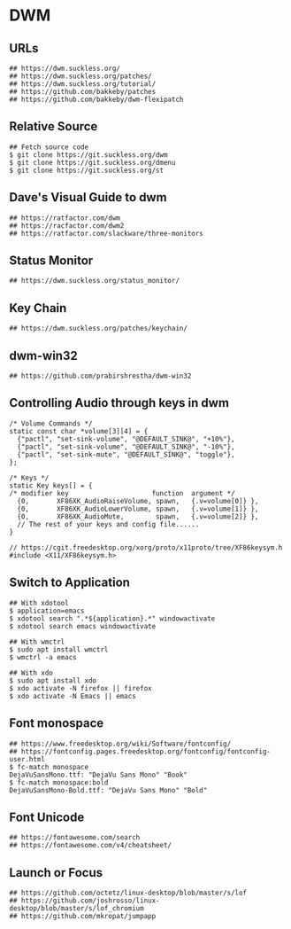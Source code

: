 DWM
===

## URLs

    ## https://dwm.suckless.org/
    ## https://dwm.suckless.org/patches/
    ## https://dwm.suckless.org/tutorial/
    ## https://github.com/bakkeby/patches
    ## https://github.com/bakkeby/dwm-flexipatch

## Relative Source

    ## Fetch source code
    $ git clone https://git.suckless.org/dwm
    $ git clone https://git.suckless.org/dmenu
    $ git clone https://git.suckless.org/st

## Dave's Visual Guide to dwm

    ## https://ratfactor.com/dwm
    ## https://racfactor.com/dwm2
    ## https://ratfactor.com/slackware/three-monitors

## Status Monitor

    ## https://dwm.suckless.org/status_monitor/

## Key Chain

    ## https://dwm.suckless.org/patches/keychain/

## dwm-win32

    ## https://github.com/prabirshrestha/dwm-win32

## Controlling Audio through keys in dwm

    /* Volume Commands */
    static const char *volume[3][4] = {
      {"pactl", "set-sink-volume", "@DEFAULT_SINK@", "+10%"},
      {"pactl", "set-sink-volume", "@DEFAULT_SINK@", "-10%"},
      {"pactl", "set-sink-mute", "@DEFAULT_SINK@", "toggle"},
    };

    /* Keys */
    static Key keys[] = {
    /* modifier key                     function  argument */
      {0,       XF86XK_AudioRaiseVolume, spawn,   {.v=volume[0]} },
      {0,       XF86XK_AudioLowerVolume, spawn,   {.v=volume[1]} },
      {0,       XF86XK_AudioMute,        spawn,   {.v=volume[2]} },
      // The rest of your keys and config file......
    }

    // https://cgit.freedesktop.org/xorg/proto/x11proto/tree/XF86keysym.h
    #include <X11/XF86keysym.h>


## Switch to Application

    ## With xdotool
    $ application=emacs
    $ xdotool search ".*${application}.*" windowactivate
    $ xdotool search emacs windowactivate

    ## With wmctrl
    $ sudo apt install wmctrl
    $ wmctrl -a emacs

    ## With xdo
    $ sudo apt install xdo
    $ xdo activate -N firefox || firefox
    $ xdo activate -N Emacs || emacs

## Font monospace

    ## https://www.freedesktop.org/wiki/Software/fontconfig/
    ## https://fontconfig.pages.freedesktop.org/fontconfig/fontconfig-user.html
    $ fc-match monospace
    DejaVuSansMono.ttf: "DejaVu Sans Mono" "Book"
    $ fc-match monospace:bold
    DejaVuSansMono-Bold.ttf: "DejaVu Sans Mono" "Bold"

## Font Unicode

    ## https://fontawesome.com/search
    ## https://fontawesome.com/v4/cheatsheet/

## Launch or Focus

    ## https://github.com/octetz/linux-desktop/blob/master/s/lof
    ## https://github.com/joshrosso/linux-desktop/blob/master/s/lof_chromium
    ## https://github.com/mkropat/jumpapp
